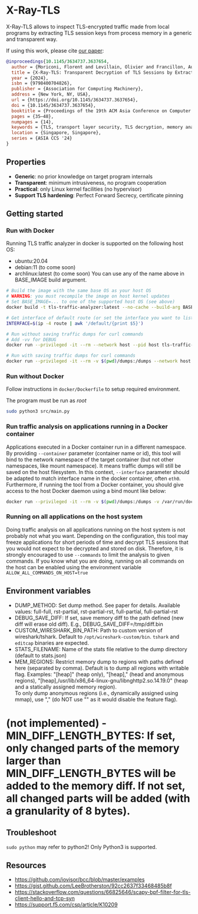 # X-Ray-TLS

X-Ray-TLS allows to inspect TLS-encrypted traffic made from local programs by extracting TLS session keys from process memory in a generic and transparent way.

If using this work, please cite [our paper](https://dl.acm.org/doi/10.1145/3634737.3637654):
```bibtex
@inproceedings{10.1145/3634737.3637654,
  author = {Moriconi, Florent and Levillain, Olivier and Francillon, Aur\'{e}lien and Troncy, Raphael},
  title = {X-Ray-TLS: Transparent Decryption of TLS Sessions by Extracting Session Keys from Memory},
  year = {2024},
  isbn = {9798400704826},
  publisher = {Association for Computing Machinery},
  address = {New York, NY, USA},
  url = {https://doi.org/10.1145/3634737.3637654},
  doi = {10.1145/3634737.3637654},
  booktitle = {Proceedings of the 19th ACM Asia Conference on Computer and Communications Security},
  pages = {35–48},
  numpages = {14},
  keywords = {TLS, transport layer security, TLS decryption, memory analysis},
  location = {Singapore, Singapore},
  series = {ASIA CCS '24}
}
```

## Properties

- **Generic**: no prior knowledge on target program internals
- **Transparent**: minimum intrusiveness, no program cooperation
- **Practical**: only Linux kernel facilities (no hypervisor)
- **Support TLS hardening**: Perfect Forward Secrecy, certificate pinning

## Getting started

### Run with Docker

Running TLS traffic analyzer in docker is supported on the following host OS:
- ubuntu:20.04
- debian:11 (to come soon)
- archlinux:latest (to come soon)
You can use any of the name above in BASE_IMAGE build argument.

```sh
# Build the image with the same base OS as your host OS
# WARNING: you must recompile the image on host kernel updates
# Set BASE_IMAGE=... to one of the supported host OS (see above)
docker build -t tls-traffic-analyzer:latest --no-cache --build-arg BASE_IMAGE=ubuntu:20.04 -f docker/Dockerfile .

# Get interface of default route (or set the interface you want to listen on)
INTERFACE=$(ip -4 route | awk '/default/{print $5}')

# Run without saving traffic dumps for curl commands
# Add -vv for DEBUG
docker run --privileged -it --rm --network host --pid host tls-traffic-analyzer:latest -i $INTERFACE --commands curl

# Run with saving traffic dumps for curl commands
docker run --privileged -it --rm -v $(pwd)/dumps:/dumps --network host --pid host tls-traffic-analyzer:latest -i $INTERFACE -o /dumps --chown-traffic-dumps $UID --commands curl
```

### Run without Docker

Follow instructions in `docker/Dockerfile` to setup required environment.

The program must be run as *root*

```sh
sudo python3 src/main.py
```

### Run traffic analysis on applications running in a Docker container

Applications executed in a Docker container run in a different namespace.
By providing `--container` parameter (container name or id), this tool will bind to the network namespace of the target container (but not other namespaces, like mount namespace).
It means traffic dumps will still be saved on the host filesystem.
In this context, `--interface` parameter should be adapted to match interface name in the docker container, often `eth0`.
Furthermore, if running the tool from a Docker container, you should give access to the host Docker daemon using a bind mount like below:
```sh
docker run --privileged -it --rm -v $(pwd)/dumps:/dumps -v /var/run/docker.sock:/var/run/docker.sock --network host --pid host tls-traffic-analyzer:latest -o /dumps --chown-traffic-dumps $UID --container my_container -vv
```

### Running on all applications on the host system

Doing traffic analysis on all applications running on the host system is not probably not what you want.
Depending on the configuration, this tool may freeze applications for short periods of time and decrypt TLS sessions
that you would not expect to be decrypted and stored on disk.
Therefore, it is strongly encouraged to use `--commands` to limit the analysis to given commands.
If you know what you are doing, running on all commands on the host can be enabled using the environment variable `ALLOW_ALL_COMMANDS_ON_HOST=true`


## Environment variables

- DUMP_METHOD: Set dump method. See paper for details.
Available values: full-full, rst-partial, rst-partial-rst, full-partial, full-partial-rst
- DEBUG_SAVE_DIFF: If set, save memory diff to the path defined (new diff will erase old diff). E.g., DEBUG_SAVE_DIFF=/tmp/diff.bin
- CUSTOM_WIRESHARK_BIN_PATH: Path to custom version of wireshark/tshark.
Default to `/opt/wireshark-custom/bin`. `tshark` and `editcap` binaries are expected.
- STATS_FILENAME: Name of the stats file relative to the dump directory (default to stats.json)
- MEM_REGIONS: Restrict memory dump to regions with paths defined here (separated by comma). Default is to dump all regions with writable flag.
Examples: "[heap]" (heap only), "[heap]," (head and anonymous regions), "[heap],/usr/lib/x86_64-linux-gnu/libnghttp2.so.14.19.0" (heap and a statically assigned memory region).  
To only dump anonymous regions (i.e., dynamically assigned using mmap), use "," (do NOT use "" as it would disable the feature flag).
# (not implemented) - MIN_DIFF_LENGTH_BYTES: If set, only changed parts of the memory larger than MIN_DIFF_LENGTH_BYTES will be added to the memory diff. If not set, all changed parts will be added (with a granularity of 8 bytes).


## Troubleshoot

`sudo python` may refer to python2! Only Python3 is supported.


## Resources
- <https://github.com/iovisor/bcc/blob/master/examples>
- <https://gist.github.com/LeeBrotherston/92cc2637f33468485b8f>
- <https://stackoverflow.com/questions/66825646/scapy-bpf-filter-for-tls-client-hello-and-tcp-syn>
- <https://support.f5.com/csp/article/K10209>
